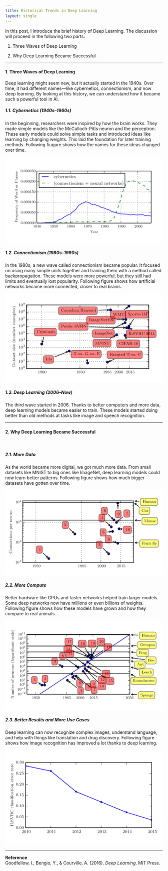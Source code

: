 ```yaml
---
title: Historical Trends in Deep Learning
layout: single
---
```


In this post, I introduce the brief history of Deep Learning. The discussion will proceed in the following two parts: 

1. Three Waves of Deep Learning

2. Why Deep Learning Became Successful

---

#### 1. Three Waves of Deep Learning

Deep learning might seem new, but it actually started in the 1940s. Over time, it had different names—like cybernetics, connectionism, and now deep learning. By looking at this history, we can understand how it became such a powerful tool in AI.

##### 1.1. Cybernetics (1940s–1960s)

In the beginning, researchers were inspired by how the brain works. They made simple models like the McCulloch-Pitts neuron and the perceptron. These early models could solve simple tasks and introduced ideas like learning by changing weights. This laid the foundation for later training methods. Following fiugure shows how the names for these ideas changed over time.

![solution](/assets/images/ht_1.svg)

##### 1.2. Connectionism (1980s–1990s)

In the 1980s, a new wave called connectionism became popular. It focused on using many simple units together and training them with a method called backpropagation. These models were more powerful, but they still had limits and eventually lost popularity. Following figure shows how artificial networks became more connected, closer to real brains.

![solution](/assets/images/ht_2.svg)

##### 1.3. Deep Learning (2006–Now)

The third wave started in 2006. Thanks to better computers and more data, deep learning models became easier to train. These models started doing better than old methods at tasks like image and speech recognition.

---

#### 2. Why Deep Learning Became Successful

<br>

##### 2.1. More Data

As the world became more digital, we got much more data. From small datasets like MNIST to big ones like ImageNet, deep learning models could now learn better patterns. Following figure shows how much bigger datasets have gotten over time.

![solution](/assets/images/ht_3.svg)

##### 2.2. More Compute

Better hardware like GPUs and faster networks helped train larger models. Some deep networks now have millions or even billions of weights. Following figure shows how these models have grown and how they compare to real animals.

![solution](/assets/images/ht_4.svg)

##### 2.3. Better Results and More Use Cases

Deep learning can now recognize complex images, understand language, and help with things like translation and drug discovery. Following figure shows how image recognition has improved a lot thanks to deep learning.

![solution](/assets/images/ht_5.svg)

---

**Reference**  
Goodfellow, I., Bengio, Y., & Courville, A. (2016). *Deep Learning*. MIT Press. 
